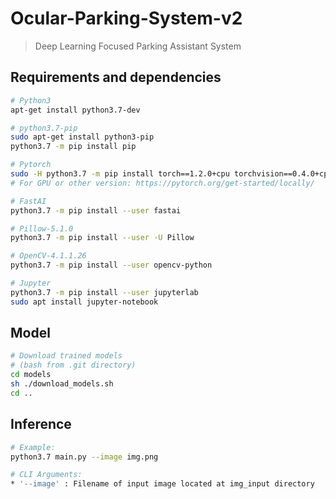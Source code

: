 # Ocular-Parking-System-v2

> Deep Learning Focused Parking Assistant System

## Requirements and dependencies

``` bash
# Python3
apt-get install python3.7-dev

# python3.7-pip
sudo apt-get install python3-pip
python3.7 -m pip install pip

# Pytorch
sudo -H python3.7 -m pip install torch==1.2.0+cpu torchvision==0.4.0+cpu -f https://download.pytorch.org/whl/torch_stable.html
# For GPU or other version: https://pytorch.org/get-started/locally/

# FastAI
python3.7 -m pip install --user fastai

# Pillow-5.1.0
python3.7 -m pip install --user -U Pillow

# OpenCV-4.1.1.26
python3.7 -m pip install --user opencv-python

# Jupyter
python3.7 -m pip install --user jupyterlab
sudo apt install jupyter-notebook
```

## Model

``` bash
# Download trained models
# (bash from .git directory)
cd models
sh ./download_models.sh
cd ..
```

## Inference

``` bash
# Example:
python3.7 main.py --image img.png

# CLI Arguments:
* '--image' : Filename of input image located at img_input directory
```
